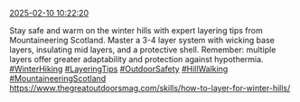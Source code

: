[2025-02-10 10:22:20](https://mstdn.social/@hill_wanderer/113979093197632436)

Stay safe and warm on the winter hills with expert layering tips from Mountaineering Scotland. Master a 3-4 layer system with wicking base layers, insulating mid layers, and a protective shell. Remember: multiple layers offer greater adaptability and protection against hypothermia. <a href="https://mstdn.social/tags/WinterHiking" class="mention hashtag" rel="tag">#WinterHiking</a> <a href="https://mstdn.social/tags/LayeringTips" class="mention hashtag" rel="tag">#LayeringTips</a> <a href="https://mstdn.social/tags/OutdoorSafety" class="mention hashtag" rel="tag">#OutdoorSafety</a> <a href="https://mstdn.social/tags/HillWalking" class="mention hashtag" rel="tag">#HillWalking</a> <a href="https://mstdn.social/tags/MountaineeringScotland" class="mention hashtag" rel="tag">#MountaineeringScotland</a> <a href="https://www.thegreatoutdoorsmag.com/skills/how-to-layer-for-winter-hills/" target="_blank" rel="nofollow noopener noreferrer" translate="no">https://www.thegreatoutdoorsmag.com/skills/how-to-layer-for-winter-hills/</a>